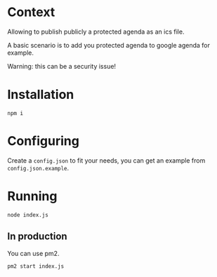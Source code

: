 # Context

Allowing to publish publicly a protected agenda as an ics file.

A basic scenario is to add you protected agenda to google agenda for example.

Warning: this can be a security issue!

# Installation

~~~
npm i
~~~

# Configuring

Create a `config.json` to fit your needs, you can get an example from `config.json.example`.

# Running

~~~
node index.js
~~~

## In production

You can use pm2.

~~~
pm2 start index.js
~~~


